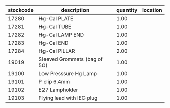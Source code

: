 |stockcode|description|quantity|location|
|---------|-----------|--------|--------|
|17280|Hg-Cal PLATE|1.00||
|17281|Hg-Cal TUBE|1.00||
|17282|Hg-Cal LAMP END|1.00||
|17283|Hg-Cal END|1.00||
|17284|Hg-Cal PILLAR|2.00||
|19019|Sleeved Grommets (bag of 50)|1.00||
|19100|Low Presssure Hg Lamp|1.00||
|19101|P clip 6.4mm|1.00||
|19102|E27 Lampholder|1.00||
|19103|Flying lead with IEC plug|1.00||
